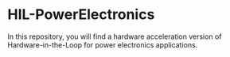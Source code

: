 # HIL-PowerElectronics
In this repository, you will find a hardware acceleration version of Hardware-in-the-Loop for power electronics applications.
